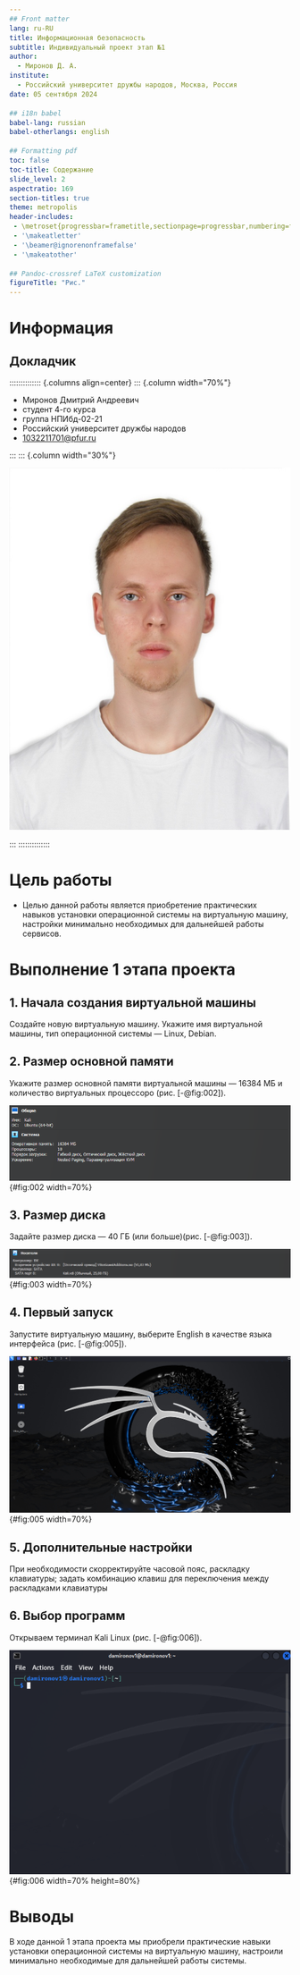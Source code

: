 ```yaml
---
## Front matter
lang: ru-RU
title: Информационная безопасность
subtitle: Индивидуальный проект этап №1
author:
  - Миронов Д. А.
institute:
  - Российский университет дружбы народов, Москва, Россия
date: 05 сентября 2024

## i18n babel
babel-lang: russian
babel-otherlangs: english

## Formatting pdf
toc: false
toc-title: Содержание
slide_level: 2
aspectratio: 169
section-titles: true
theme: metropolis
header-includes:
 - \metroset{progressbar=frametitle,sectionpage=progressbar,numbering=fraction}
 - '\makeatletter'
 - '\beamer@ignorenonframefalse'
 - '\makeatother'

## Pandoc-crossref LaTeX customization
figureTitle: "Рис."
---
```


# Информация

## Докладчик

:::::::::::::: {.columns align=center}
::: {.column width="70%"}

  * Миронов Дмитрий Андреевич
  * студент 4-го курса
  * группа НПИбд-02-21
  * Российский университет дружбы народов
  * [1032211701@pfur.ru](mailto:1032212279@pfur.ru)

:::
::: {.column width="30%"}

![](./image/mat.jpg)

:::
::::::::::::::

# Цель работы

- Целью данной работы является приобретение практических навыков установки операционной системы на виртуальную машину, настройки минимально необходимых для дальнейшей работы сервисов.

# Выполнение 1 этапа проекта

## 1. Начала создания виртуальной машины

Создайте новую виртуальную машину. Укажите имя виртуальной машины, тип операционной системы — Linux, Debian.

## 2. Размер основной памяти

Укажите размер основной памяти виртуальной машины — 16384 МБ и количество виртуальных процессоро (рис. [-@fig:002]).

![Окно «Размер основной памяти»](../report/image/2.png){#fig:002 width=70%}

## 3. Размер диска

Задайте размер диска — 40 ГБ (или больше)(рис. [-@fig:003]).

![Размер диска](../report/image/3.png){#fig:003 width=70%}


## 4. Первый запуск

Запустите виртуальную машину, выберите English в качестве языка интерфейса (рис. [-@fig:005]).

![Рабочий стол Kali Linux](../report/image/6.png){#fig:005 width=70%}

## 5. Дополнительные настройки

При необходимости скорректируйте часовой пояс, раскладку клавиатуры; задать комбинацию клавиш для переключения между раскладками клавиатуры 

## 6. Выбор программ

Открываем терминал Kali Linux (рис. [-@fig:006]).

![Терминал Kali Linux](../report/image/5.png){#fig:006 width=70% height=80%}


# Выводы

В ходе данной 1 этапа проекта мы приобрели практические навыки установки операционной системы на виртуальную машину, настроили минимально необходимые для дальнейшей работы системы.